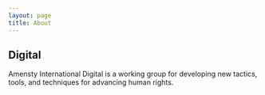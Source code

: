 ```yaml
---
layout: page
title: About
---
```


## Digital

Amensty International Digital is a working group for developing new tactics, tools, and techniques for advancing human rights.
